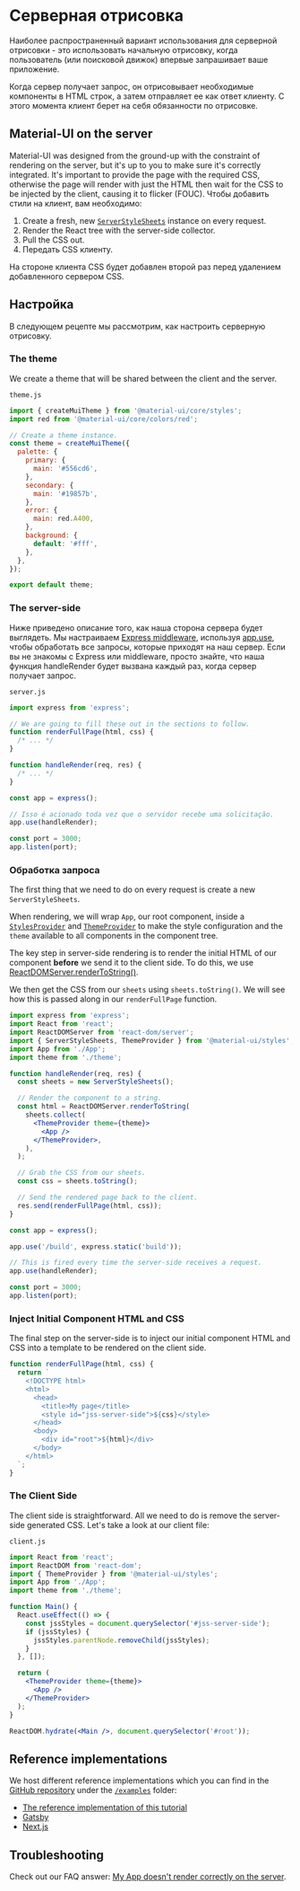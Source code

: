 # Серверная отрисовка

<p class="description">Наиболее распространенный вариант использования для серверной отрисовки - это использовать начальную отрисовку, когда пользователь (или поисковой движок) впервые запрашивает ваше приложение.</p>

Когда сервер получает запрос, он отрисовывает необходимые компоненты в HTML строк, а затем отправляет ее как ответ клиенту. С этого момента клиент берет на себя обязанности по отрисовке.

## Material-UI on the server

Material-UI was designed from the ground-up with the constraint of rendering on the server, but it's up to you to make sure it's correctly integrated. It's important to provide the page with the required CSS, otherwise the page will render with just the HTML then wait for the CSS to be injected by the client, causing it to flicker (FOUC). Чтобы добавить стили на клиент, вам необходимо:

1. Create a fresh, new [`ServerStyleSheets`](/styles/api/#serverstylesheets) instance on every request.
2. Render the React tree with the server-side collector.
3. Pull the CSS out.
4. Передать CSS клиенту.

На стороне клиента CSS будет добавлен второй раз перед удалением добавленного сервером CSS.

## Настройка

В следующем рецепте мы рассмотрим, как настроить серверную отрисовку.

### The theme

We create a theme that will be shared between the client and the server.

`theme.js`

```js
import { createMuiTheme } from '@material-ui/core/styles';
import red from '@material-ui/core/colors/red';

// Create a theme instance.
const theme = createMuiTheme({
  palette: {
    primary: {
      main: '#556cd6',
    },
    secondary: {
      main: '#19857b',
    },
    error: {
      main: red.A400,
    },
    background: {
      default: '#fff',
    },
  },
});

export default theme;
```

### The server-side

Ниже приведено описание того, как наша сторона сервера будет выглядеть. Мы настраиваем [Express middleware](https://expressjs.com/en/guide/using-middleware.html), используя [app.use](https://expressjs.com/en/api.html), чтобы обработать все запросы, которые приходят на наш сервер. Если вы не знакомы с Express или middleware, просто знайте, что наша функция handleRender будет вызвана каждый раз, когда сервер получает запрос.

`server.js`

```js
import express from 'express';

// We are going to fill these out in the sections to follow.
function renderFullPage(html, css) {
  /* ... */
}

function handleRender(req, res) {
  /* ... */
}

const app = express();

// Isso é acionado toda vez que o servidor recebe uma solicitação.
app.use(handleRender);

const port = 3000;
app.listen(port);
```

### Обработка запроса

The first thing that we need to do on every request is create a new `ServerStyleSheets`.

When rendering, we will wrap `App`, our root component, inside a [`StylesProvider`](/styles/api/#stylesprovider) and [`ThemeProvider`](/styles/api/#themeprovider) to make the style configuration and the `theme` available to all components in the component tree.

The key step in server-side rendering is to render the initial HTML of our component **before** we send it to the client side. To do this, we use [ReactDOMServer.renderToString()](https://reactjs.org/web-app/react-dom-server.html).

We then get the CSS from our `sheets` using `sheets.toString()`. We will see how this is passed along in our `renderFullPage` function.

```jsx
import express from 'express';
import React from 'react';
import ReactDOMServer from 'react-dom/server';
import { ServerStyleSheets, ThemeProvider } from '@material-ui/styles';
import App from './App';
import theme from './theme';

function handleRender(req, res) {
  const sheets = new ServerStyleSheets();

  // Render the component to a string.
  const html = ReactDOMServer.renderToString(
    sheets.collect(
      <ThemeProvider theme={theme}>
        <App />
      </ThemeProvider>,
    ),
  );

  // Grab the CSS from our sheets.
  const css = sheets.toString();

  // Send the rendered page back to the client.
  res.send(renderFullPage(html, css));
}

const app = express();

app.use('/build', express.static('build'));

// This is fired every time the server-side receives a request.
app.use(handleRender);

const port = 3000;
app.listen(port);
```

### Inject Initial Component HTML and CSS

The final step on the server-side is to inject our initial component HTML and CSS into a template to be rendered on the client side.

```js
function renderFullPage(html, css) {
  return `
    <!DOCTYPE html>
    <html>
      <head>
        <title>My page</title>
        <style id="jss-server-side">${css}</style>
      </head>
      <body>
        <div id="root">${html}</div>
      </body>
    </html>
  `;
}
```

### The Client Side

The client side is straightforward. All we need to do is remove the server-side generated CSS. Let's take a look at our client file:

`client.js`

```jsx
import React from 'react';
import ReactDOM from 'react-dom';
import { ThemeProvider } from '@material-ui/styles';
import App from './App';
import theme from './theme';

function Main() {
  React.useEffect(() => {
    const jssStyles = document.querySelector('#jss-server-side');
    if (jssStyles) {
      jssStyles.parentNode.removeChild(jssStyles);
    }
  }, []);

  return (
    <ThemeProvider theme={theme}>
      <App />
    </ThemeProvider>
  );
}

ReactDOM.hydrate(<Main />, document.querySelector('#root'));
```

## Reference implementations

We host different reference implementations which you can find in the [GitHub repository](https://github.com/mui-org/material-ui) under the [`/examples`](https://github.com/mui-org/material-ui/tree/master/examples) folder:

- [The reference implementation of this tutorial](https://github.com/mui-org/material-ui/tree/master/examples/ssr)
- [Gatsby](https://github.com/mui-org/material-ui/tree/master/examples/gatsby)
- [Next.js](https://github.com/mui-org/material-ui/tree/master/examples/nextjs)

## Troubleshooting

Check out our FAQ answer: [My App doesn't render correctly on the server](/getting-started/faq/#my-app-doesnt-render-correctly-on-the-server).